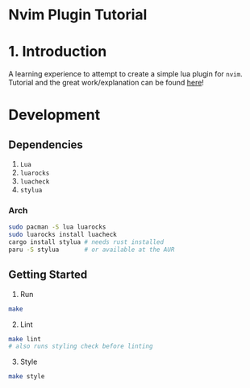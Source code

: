 # Nvim Plugin Tutorial

# 1. Introduction
A learning experience to attempt to create a simple lua plugin for `nvim`. Tutorial and
the great work/explanation can be found [here](https://dev.to/2nit/how-to-write-neovim-plugins-in-lua-5cca)!

# Development

## Dependencies
1. `Lua`
2. `luarocks`
3. `luacheck`
4. `stylua`

### Arch
```sh
sudo pacman -S lua luarocks
sudo luarocks install luacheck
cargo install stylua # needs rust installed
paru -S stylua       # or available at the AUR
```

## Getting Started
1. Run
```sh
make
```

2. Lint
```sh
make lint
# also runs styling check before linting
```
3. Style
```sh
make style
```
